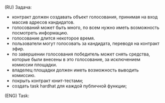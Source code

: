 (RU) Задача:

- контракт должен создавать объект голосования, принимая на вход массив адресов кандидатов.
- голосований может быть много, по всем нужно иметь возможность посмотреть информацию.
- голосование длится некоторое время.
- пользователи могут голосовать за кандидата, переводя на контракт эфир.
- по завершении голосования победитель может снять средства, которые были внесены в это голосование, за исключением комиссии площадки.
- владелец площадки должен иметь возможность выводить комиссию.
- покрыть контракт юнит-тестами;
- создать task hardhat для каждой публичной функции;

(ENG) Task:



